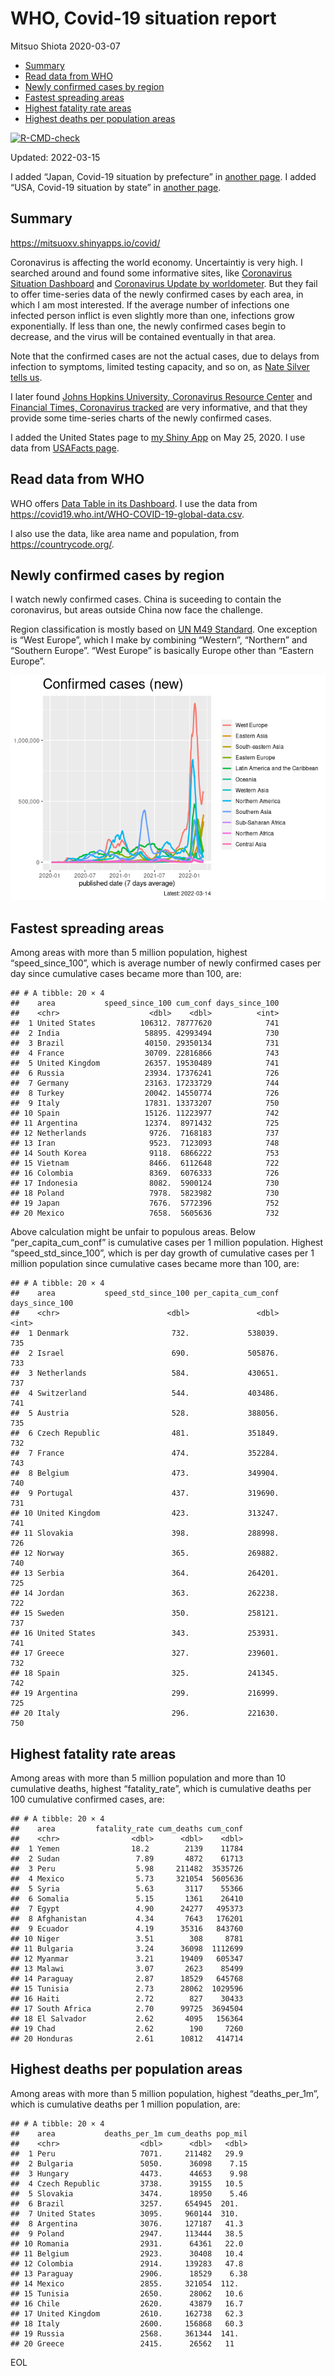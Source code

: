 WHO, Covid-19 situation report
================
Mitsuo Shiota
2020-03-07

-   [Summary](#summary)
-   [Read data from WHO](#read-data-from-who)
-   [Newly confirmed cases by region](#newly-confirmed-cases-by-region)
-   [Fastest spreading areas](#fastest-spreading-areas)
-   [Highest fatality rate areas](#highest-fatality-rate-areas)
-   [Highest deaths per population
    areas](#highest-deaths-per-population-areas)

<!-- badges: start -->

[![R-CMD-check](https://github.com/mitsuoxv/covid/workflows/R-CMD-check/badge.svg)](https://github.com/mitsuoxv/covid/actions)
<!-- badges: end -->

Updated: 2022-03-15

I added “Japan, Covid-19 situation by prefecture” in [another
page](Japan.md). I added “USA, Covid-19 situation by state” in [another
page](USA.md).

## Summary

<https://mitsuoxv.shinyapps.io/covid/>

Coronavirus is affecting the world economy. Uncertaintiy is very high. I
searched around and found some informative sites, like [Coronavirus
Situation
Dashboard](https://who.maps.arcgis.com/apps/opsdashboard/index.html#/c88e37cfc43b4ed3baf977d77e4a0667)
and [Coronavirus Update by
worldometer](https://www.worldometers.info/coronavirus/). But they fail
to offer time-series data of the newly confirmed cases by each area, in
which I am most interested. If the average number of infections one
infected person inflict is even slightly more than one, infections grow
exponentially. If less than one, the newly confirmed cases begin to
decrease, and the virus will be contained eventually in that area.

Note that the confirmed cases are not the actual cases, due to delays
from infection to symptoms, limited testing capacity, and so on, as
[Nate Silver tells
us](https://fivethirtyeight.com/features/coronavirus-case-counts-are-meaningless/).

I later found [Johns Hopkins University, Coronavirus Resource
Center](https://coronavirus.jhu.edu/) and [Financial Times, Coronavirus
tracked](https://www.ft.com/content/a26fbf7e-48f8-11ea-aeb3-955839e06441)
are very informative, and that they provide some time-series charts of
the newly confirmed cases.

I added the United States page to [my Shiny
App](https://mitsuoxv.shinyapps.io/covid/) on May 25, 2020. I use data
from [USAFacts
page](https://usafacts.org/visualizations/coronavirus-covid-19-spread-map/).

## Read data from WHO

WHO offers [Data Table in its Dashboard](https://covid19.who.int/table).
I use the data from
<https://covid19.who.int/WHO-COVID-19-global-data.csv>.

I also use the data, like area name and population, from
<https://countrycode.org/>.

## Newly confirmed cases by region

I watch newly confirmed cases. China is suceeding to contain the
coronavirus, but areas outside China now face the challenge.

Region classification is mostly based on [UN M49
Standard](https://unstats.un.org/unsd/methodology/m49/). One exception
is “West Europe”, which I make by combining “Western”, “Northern” and
“Southern Europe”. “West Europe” is basically Europe other than “Eastern
Europe”.

![](README_files/figure-gfm/chart-1.png)<!-- -->

## Fastest spreading areas

Among areas with more than 5 million population, highest
“speed_since_100”, which is average number of newly confirmed cases per
day since cumulative cases became more than 100, are:

    ## # A tibble: 20 × 4
    ##    area           speed_since_100 cum_conf days_since_100
    ##    <chr>                    <dbl>    <dbl>          <int>
    ##  1 United States          106312. 78777620            741
    ##  2 India                   58895. 42993494            730
    ##  3 Brazil                  40150. 29350134            731
    ##  4 France                  30709. 22816866            743
    ##  5 United Kingdom          26357. 19530489            741
    ##  6 Russia                  23934. 17376241            726
    ##  7 Germany                 23163. 17233729            744
    ##  8 Turkey                  20042. 14550774            726
    ##  9 Italy                   17831. 13373207            750
    ## 10 Spain                   15126. 11223977            742
    ## 11 Argentina               12374.  8971432            725
    ## 12 Netherlands              9726.  7168183            737
    ## 13 Iran                     9523.  7123093            748
    ## 14 South Korea              9118.  6866222            753
    ## 15 Vietnam                  8466.  6112648            722
    ## 16 Colombia                 8369.  6076333            726
    ## 17 Indonesia                8082.  5900124            730
    ## 18 Poland                   7978.  5823982            730
    ## 19 Japan                    7676.  5772396            752
    ## 20 Mexico                   7658.  5605636            732

Above calculation might be unfair to populous areas. Below
“per_capita_cum_conf” is cumulative cases per 1 million population.
Highest “speed_std_since_100”, which is per day growth of cumulative
cases per 1 million population since cumulative cases became more than
100, are:

    ## # A tibble: 20 × 4
    ##    area           speed_std_since_100 per_capita_cum_conf days_since_100
    ##    <chr>                        <dbl>               <dbl>          <int>
    ##  1 Denmark                       732.             538039.            735
    ##  2 Israel                        690.             505876.            733
    ##  3 Netherlands                   584.             430651.            737
    ##  4 Switzerland                   544.             403486.            741
    ##  5 Austria                       528.             388056.            735
    ##  6 Czech Republic                481.             351849.            732
    ##  7 France                        474.             352284.            743
    ##  8 Belgium                       473.             349904.            740
    ##  9 Portugal                      437.             319690.            731
    ## 10 United Kingdom                423.             313247.            741
    ## 11 Slovakia                      398.             288998.            726
    ## 12 Norway                        365.             269882.            740
    ## 13 Serbia                        364.             264201.            725
    ## 14 Jordan                        363.             262238.            722
    ## 15 Sweden                        350.             258121.            737
    ## 16 United States                 343.             253931.            741
    ## 17 Greece                        327.             239601.            732
    ## 18 Spain                         325.             241345.            742
    ## 19 Argentina                     299.             216999.            725
    ## 20 Italy                         296.             221630.            750

## Highest fatality rate areas

Among areas with more than 5 million population and more than 10
cumulative deaths, highest “fatality_rate”, which is cumulative deaths
per 100 cumulative confirmed cases, are:

    ## # A tibble: 20 × 4
    ##    area         fatality_rate cum_deaths cum_conf
    ##    <chr>                <dbl>      <dbl>    <dbl>
    ##  1 Yemen                18.2        2139    11784
    ##  2 Sudan                 7.89       4872    61713
    ##  3 Peru                  5.98     211482  3535726
    ##  4 Mexico                5.73     321054  5605636
    ##  5 Syria                 5.63       3117    55366
    ##  6 Somalia               5.15       1361    26410
    ##  7 Egypt                 4.90      24277   495373
    ##  8 Afghanistan           4.34       7643   176201
    ##  9 Ecuador               4.19      35316   843760
    ## 10 Niger                 3.51        308     8781
    ## 11 Bulgaria              3.24      36098  1112699
    ## 12 Myanmar               3.21      19409   605347
    ## 13 Malawi                3.07       2623    85499
    ## 14 Paraguay              2.87      18529   645768
    ## 15 Tunisia               2.73      28062  1029596
    ## 16 Haiti                 2.72        827    30433
    ## 17 South Africa          2.70      99725  3694504
    ## 18 El Salvador           2.62       4095   156364
    ## 19 Chad                  2.62        190     7260
    ## 20 Honduras              2.61      10812   414714

## Highest deaths per population areas

Among areas with more than 5 million population, highest
“deaths_per_1m”, which is cumulative deaths per 1 million population,
are:

    ## # A tibble: 20 × 4
    ##    area           deaths_per_1m cum_deaths pop_mil
    ##    <chr>                  <dbl>      <dbl>   <dbl>
    ##  1 Peru                   7071.     211482   29.9 
    ##  2 Bulgaria               5050.      36098    7.15
    ##  3 Hungary                4473.      44653    9.98
    ##  4 Czech Republic         3738.      39155   10.5 
    ##  5 Slovakia               3474.      18950    5.46
    ##  6 Brazil                 3257.     654945  201.  
    ##  7 United States          3095.     960144  310.  
    ##  8 Argentina              3076.     127187   41.3 
    ##  9 Poland                 2947.     113444   38.5 
    ## 10 Romania                2931.      64361   22.0 
    ## 11 Belgium                2923.      30408   10.4 
    ## 12 Colombia               2914.     139283   47.8 
    ## 13 Paraguay               2906.      18529    6.38
    ## 14 Mexico                 2855.     321054  112.  
    ## 15 Tunisia                2650.      28062   10.6 
    ## 16 Chile                  2620.      43879   16.7 
    ## 17 United Kingdom         2610.     162738   62.3 
    ## 18 Italy                  2600.     156868   60.3 
    ## 19 Russia                 2568.     361344  141.  
    ## 20 Greece                 2415.      26562   11

EOL

